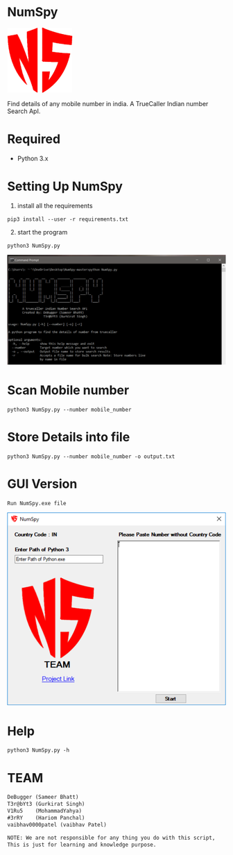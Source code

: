 # NumSpy

<img src="logo.png" alt="NumSpy logo" width="150px" height="150px"/>

Find details of any mobile number in india.
A TrueCaller Indian number Search ApI.

# Required
+ Python 3.x

# Setting Up NumSpy
1. install all the requirements
```
pip3 install --user -r requirements.txt
```

2. start the program
```
python3 NumSpy.py
```
<img src="NumSpy.png" alt="working screen shot">

# Scan Mobile number 
```
python3 NumSpy.py --number mobile_number
```

# Store Details into file
```
python3 NumSpy.py --number mobile_number -o output.txt
```

# GUI Version
```
Run NumSpy.exe file
```
<img src="NS.PNG" alt="GUI Image"/>


# Help
```
python3 NumSpy.py -h
```

# TEAM
```
DeBugger (Sameer Bhatt)
T3r@bYt3 (Gurkirat Singh)
V1Ru5    (MohammadYahya)
#3rRY    (Hariom Panchal)
vaibhav0000patel (vaibhav Patel)
```

```
NOTE: We are not responsible for any thing you do with this script, This is just for learning and knowledge purpose.
```
